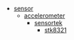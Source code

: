 * [sensor](/sensor)
  * [accelerometer](/sensor/accelerometer)
    * [sensortek](sensor/accelerometer/sensortek)
      * [stk8321](sensor/accelerometer/sensortek/stk8321)
